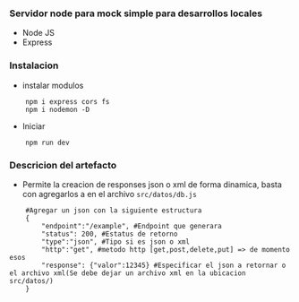 ### Servidor node para mock simple para desarrollos locales

* Node JS
* Express

### Instalacion
* instalar modulos
```
    npm i express cors fs
    npm i nodemon -D
```

* Iniciar
```
    npm run dev
```

### Descricion del artefacto
* Permite la creacion de responses json o xml de forma dinamica, basta con agregarlos a en el archivo `src/datos/db.js`
```
    #Agregar un json con la siguiente estructura 
    {
        "endpoint":"/example", #Endpoint que generara
        "status": 200, #Estatus de retorno
        "type":"json", #Tipo si es json o xml
        "http":"get", #metodo http [get,post,delete,put] => de momento esos
        "response": {"valor":12345} #Especificar el json a retornar o el archivo xml(Se debe dejar un archivo xml en la ubicacion src/datos/)
    }
```